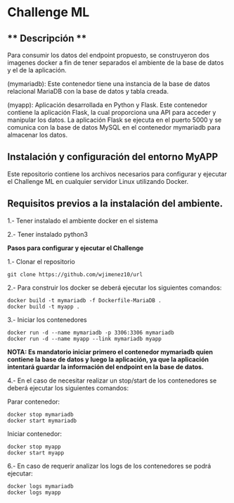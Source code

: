 # Challenge ML

## ** Descripción ** ##

Para consumir los datos del endpoint propuesto, se construyeron dos imagenes docker a fin de tener separados el ambiente de la base de datos y el de la aplicación.

(mymariadb): Este contenedor tiene una instancia de la base de datos relacional MariaDB con la base de datos y tabla creada. 

(myapp): Aplicación desarrollada en Python y Flask. Este contenedor contiene la aplicación Flask, la cual proporciona una API para acceder y manipular los datos. La aplicación Flask se ejecuta en el puerto 5000 y se comunica con la base de datos MySQL en el contenedor mymariadb para almacenar los datos. 

## **Instalación y configuración del entorno MyAPP** ##

Este repositorio contiene los archivos necesarios para configurar y ejecutar el Challenge ML en cualquier servidor Linux utilizando Docker. 

## Requisitos previos a la instalación del ambiente. ##

1.- Tener instalado el ambiente docker en el sistema

2.- Tener instalado python3



**Pasos para configurar y ejecutar el Challenge**


1.- Clonar el repositorio

    git clone https://github.com/wjimenez10/url


2.- Para construir los docker se deberá ejecutar los siguientes comandos:
   
    docker build -t mymariadb -f Dockerfile-MariaDB .
    docker build -t myapp .


3.- Iniciar los contenedores

    docker run -d --name mymariadb -p 3306:3306 mymariadb
    docker run -d --name myapp --link mymariadb myapp

**NOTA: Es mandatorio iniciar primero el contenedor mymariadb quien contiene la base de datos y luego la aplicación, ya que la aplicación intentará guardar la información del endpoint en la base de datos.**


4.- En el caso de necesitar realizar un stop/start de los contenedores se deberá ejecutar los siguientes comandos:

Parar contenedor:

    docker stop mymariadb 
    docker start mymariadb

Iniciar contenedor:

    docker stop myapp
    docker start myapp

6.- En caso de requerir analizar los logs de los contenedores se podrá ejecutar:

    docker logs mymariadb
    docker logs myapp

